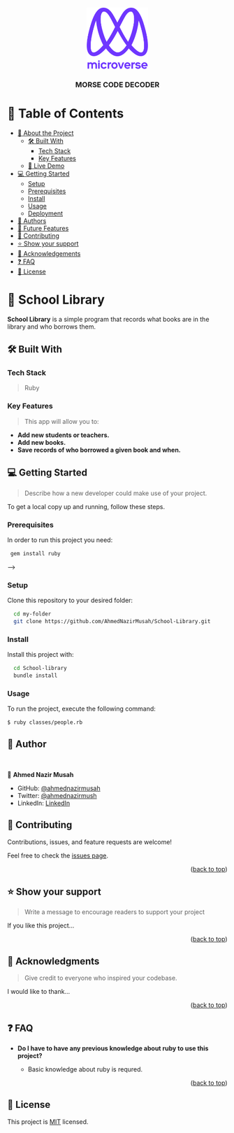 <a name="readme-top"></a>

<div align="center">
  <img src="murple_logo.png" alt="logo" width="140"  height="auto" />
  <br/>

  <h3><b>MORSE CODE DECODER</b></h3>

</div>


# 📗 Table of Contents

- [📖 About the Project](#about-project)
  - [🛠 Built With](#built-with)
    - [Tech Stack](#tech-stack)
    - [Key Features](#key-features)
  - [🚀 Live Demo](#live-demo)
- [💻 Getting Started](#getting-started)
  - [Setup](#setup)
  - [Prerequisites](#prerequisites)
  - [Install](#install)
  - [Usage](#usage)
  - [Deployment](#triangular_flag_on_post-deployment)
- [👥 Authors](#authors)
- [🔭 Future Features](#future-features)
- [🤝 Contributing](#contributing)
- [⭐️ Show your support](#support)
- [🙏 Acknowledgements](#acknowledgements)
- [❓ FAQ](#faq)
- [📝 License](#license)



# 📖 School Library <a name="about-project"></a>


**School Library** is a simple program that records what books are in the library and who borrows them. 


## 🛠 Built With <a name="built-with"></a>

### Tech Stack <a name="tech-stack"></a>

> Ruby


### Key Features <a name="key-features"></a>

> This app will allow you to:

- **Add new students or teachers.**
- **Add new books.**
- **Save records of who borrowed a given book and when.**



## 💻 Getting Started <a name="getting-started"></a>

> Describe how a new developer could make use of your project.

To get a local copy up and running, follow these steps.

### Prerequisites

In order to run this project you need:


```sh
 gem install ruby
```
 -->

### Setup

Clone this repository to your desired folder:



```sh
  cd my-folder
  git clone https://github.com/AhmedNazirMusah/School-Library.git
```


### Install

Install this project with:
```sh
  cd School-library
  bundle install
```


### Usage

To run the project, execute the following command:


```sh
$ ruby classes/people.rb
```


## 👥 Author <a name="authors"></a>

<br>

👤 **Ahmed Nazir Musah**

- GitHub: [@ahmednazirmusah](https://github.com/AhmedNazirMusah)
- Twitter: [@ahmednazirmush](https://twitter.com/ahmednazirmusah)
- LinkedIn: [LinkedIn](https://www.linkedin.com/in/ahmed-nazir-musah-529956214)




## 🤝 Contributing <a name="contributing"></a>

Contributions, issues, and feature requests are welcome! 

Feel free to check the [issues page](https://github.com/AhmedNazirMusah/School-Library/issues).


<p align="right">(<a href="#readme-top">back to top</a>)</p>



## ⭐️ Show your support <a name="support"></a>

> Write a message to encourage readers to support your project

If you like this project...

<p align="right">(<a href="#readme-top">back to top</a>)</p>

<!-- ACKNOWLEDGEMENTS -->

## 🙏 Acknowledgments <a name="acknowledgements"></a>

> Give credit to everyone who inspired your codebase.

I would like to thank...

<p align="right">(<a href="#readme-top">back to top</a>)</p>

<!-- FAQ (optional) -->

## ❓ FAQ <a name="faq"></a>

- **Do I have to have any previous knowledge about ruby to use this project?**

  - Basic knowledge about ruby is requred.


<p align="right">(<a href="#readme-top">back to top</a>)</p>

<!-- LICENSE -->

## 📝 License <a name="license"></a>

This project is [MIT](./MIT) licensed.
